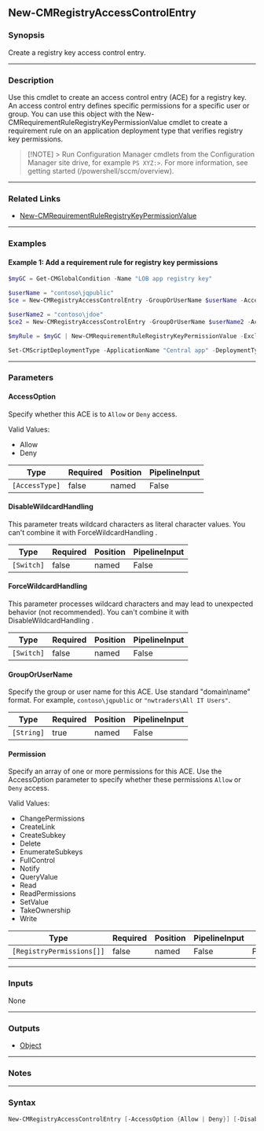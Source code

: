 New-CMRegistryAccessControlEntry
--------------------------------




### Synopsis
Create a registry key access control entry.



---


### Description

Use this cmdlet to create an access control entry (ACE) for a registry key. An access control entry defines specific permissions for a specific user or group. You can use this object with the New-CMRequirementRuleRegistryKeyPermissionValue cmdlet to create a requirement rule on an application deployment type that verifies registry key permissions.



> [!NOTE] > Run Configuration Manager cmdlets from the Configuration Manager site drive, for example `PS XYZ:>`. For more information, see getting started (/powershell/sccm/overview).



---


### Related Links
* [New-CMRequirementRuleRegistryKeyPermissionValue](New-CMRequirementRuleRegistryKeyPermissionValue)





---


### Examples
#### Example 1: Add a requirement rule for registry key permissions
```PowerShell
$myGC = Get-CMGlobalCondition -Name "LOB app registry key"

$userName = "contoso\jqpublic"
$ce = New-CMRegistryAccessControlEntry -GroupOrUserName $userName -AccessOption Allow -Permission Read,Write

$userName2 = "contoso\jdoe"
$ce2 = New-CMRegistryAccessControlEntry -GroupOrUserName $userName2 -AccessOption Allow -Permission Read

$myRule = $myGC | New-CMRequirementRuleRegistryKeyPermissionValue -Exclusive $false -ControlEntry $ce,$ce2

Set-CMScriptDeploymentType -ApplicationName "Central app" -DeploymentTypeName "Install" -AddRequirement $myRule
```



---


### Parameters
#### **AccessOption**

Specify whether this ACE is to `Allow` or `Deny` access.



Valid Values:

* Allow
* Deny






|Type          |Required|Position|PipelineInput|
|--------------|--------|--------|-------------|
|`[AccessType]`|false   |named   |False        |



#### **DisableWildcardHandling**

This parameter treats wildcard characters as literal character values. You can't combine it with ForceWildcardHandling .






|Type      |Required|Position|PipelineInput|
|----------|--------|--------|-------------|
|`[Switch]`|false   |named   |False        |



#### **ForceWildcardHandling**

This parameter processes wildcard characters and may lead to unexpected behavior (not recommended). You can't combine it with DisableWildcardHandling .






|Type      |Required|Position|PipelineInput|
|----------|--------|--------|-------------|
|`[Switch]`|false   |named   |False        |



#### **GroupOrUserName**

Specify the group or user name for this ACE. Use standard "domain\name" format. For example, `contoso\jqpublic` or `"nwtraders\All IT Users"`.






|Type      |Required|Position|PipelineInput|
|----------|--------|--------|-------------|
|`[String]`|true    |named   |False        |



#### **Permission**

Specify an array of one or more permissions for this ACE. Use the AccessOption parameter to specify whether these permissions `Allow` or `Deny` access.



Valid Values:

* ChangePermissions
* CreateLink
* CreateSubkey
* Delete
* EnumerateSubkeys
* FullControl
* Notify
* QueryValue
* Read
* ReadPermissions
* SetValue
* TakeOwnership
* Write






|Type                     |Required|Position|PipelineInput|Aliases    |
|-------------------------|--------|--------|-------------|-----------|
|`[RegistryPermissions[]]`|false   |named   |False        |Permissions|





---


### Inputs
None





---


### Outputs
* [Object](https://learn.microsoft.com/en-us/dotnet/api/System.Object)






---


### Notes




---


### Syntax
```PowerShell
New-CMRegistryAccessControlEntry [-AccessOption {Allow | Deny}] [-DisableWildcardHandling] [-ForceWildcardHandling] -GroupOrUserName <String> [-Permission {ChangePermissions | CreateLink | CreateSubkey | Delete | EnumerateSubkeys | FullControl | Notify | QueryValue | Read | ReadPermissions | SetValue | TakeOwnership | Write}] [<CommonParameters>]
```
